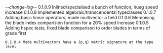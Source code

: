 -*-change-log-*-
	0.1.0.9 Inlined/specialised a bunch of function, hueg speed increase
        0.1.0.8 Implemented algebraic/transcendental typeclasses
	0.1.0.7 Adding basic linear operators; made multivector a field
	0.1.0.6 Memoising the blade index comparision function for a 20% speed increase 
	0.1.0.5 Adding hspec tests, fixed blade comparison to order blades in terms of grade first

	0.1.0.4 Made multivectors have a (p,q) metric signature at the type level
